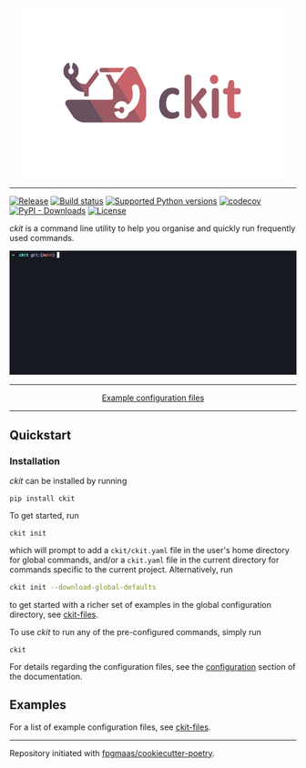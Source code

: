 <p align="center">
  <img alt="ckit logo" width="460" height="300" src="https://raw.githubusercontent.com/fpgmaas/ckit/main/docs/static/ckit-logo.svg">
</p>

---

[![Release](https://img.shields.io/github/v/release/fpgmaas/ckit)](https://img.shields.io/github/v/release/fpgmaas/ckit)
[![Build status](https://img.shields.io/github/actions/workflow/status/fpgmaas/ckit/main.yml?branch=main)](https://github.com/fpgmaas/ckit/actions/workflows/main.yml?query=branch%3Amain)
[![Supported Python versions](https://img.shields.io/pypi/pyversions/ckit)](https://pypi.org/project/ckit/)
[![codecov](https://codecov.io/gh/fpgmaas/ckit/branch/main/graph/badge.svg)](https://codecov.io/gh/fpgmaas/ckit)
[![PyPI - Downloads](https://img.shields.io/pypi/dm/ckit)](https://pypistats.org/packages/ckit)
[![License](https://img.shields.io/github/license/fpgmaas/ckit)](https://img.shields.io/github/license/fpgmaas/ckit)

_ckit_ is a command line utility to help you organise and quickly run frequently used commands.

<p align="center">
<img src="static/ckit.gif"/>
</p>

---
<p align="center">
<a href="https://github.com/fpgmaas/ckit-files/">Example configuration files</a>
</p>

---
## Quickstart

### Installation

_ckit_ can be installed by running

```shell
pip install ckit
```

To get started, run

```shell
ckit init
```

which will prompt to add a `ckit/ckit.yaml` file in the user's home directory for global commands, and/or a `ckit.yaml` file in the current directory for commands specific to the current project.  Alternatively, run

```bash
ckit init --download-global-defaults
```

to get started with a richer set of examples in the global configuration directory, see [ckit-files](https://github.com/fpgmaas/ckit-files/).

To use _ckit_ to run any of the pre-configured commands, simply run

```
ckit
```

For details regarding the configuration files, see the [configuration](https://fpgmaas.github.io/ckit/configuration) section of the documentation.

## Examples

For a list of example configuration files, see [ckit-files](https://github.com/fpgmaas/ckit-files).

---

Repository initiated with [fpgmaas/cookiecutter-poetry](https://github.com/fpgmaas/cookiecutter-poetry).
